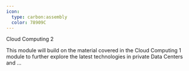 ```yaml
---
icon:
  type: carbon:assembly
  color: 78909C
---
```

Cloud Computing 2

This module will build on the material covered in the Cloud Computing 1 module to further explore the latest technologies in private Data Centers and  ... 
